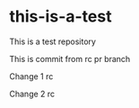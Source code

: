# this-is-a-test
This is a test repository

This is commit from rc pr branch

Change 1 rc

Change 2 rc